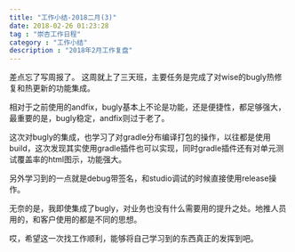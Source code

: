 ```yaml
---
title: "工作小结-2018二月(3)"
date: 2018-02-26 01:23:28
tag : "崇杏工作日程"
category : "工作小结"
description : "2018年2月工作复盘"
---
```


差点忘了写周报了。
这周就上了三天班，主要任务是完成了对wise的bugly热修复和热更新的功能集成。

相对于之前使用的andfix，bugly基本上不论是功能，还是便捷性，都足够强大，最重要的是，bugly稳定，andfix则过于老了。

这次对bugly的集成，也学习了对gradle分布编译打包的操作，以往都是使用build，这次发现其实使用gradle插件也可以实现，同时gradle插件还有对单元测试覆盖率的html图示，功能强大。

另外学习到的一点就是debug带签名，和studio调试的时候直接使用release操作。

无奈的是，我即使集成了bugly，对业务也没有什么需要用的提升之处。地推人员用的，和客户使用的都是不同的思想。

哎，希望这一次找工作顺利，能够将自己学习到的东西真正的发挥到吧。
